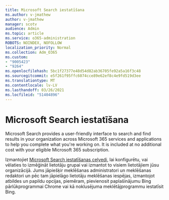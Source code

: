 ```yaml
---
title: Microsoft Search iestatīšana
ms.author: v-jmathew
author: v-jmathew
manager: scotv
audience: Admin
ms.topic: article
ms.service: o365-administration
ROBOTS: NOINDEX, NOFOLLOW
localization_priority: Normal
ms.collection: Adm_O365
ms.custom:
- "9005423"
- "9264"
ms.openlocfilehash: 5bc1f27377e48d54d82ab36705fe92a5a16f3c48
ms.sourcegitcommit: e5f261f95ffc6074cce89e62ef8c4e9fd519d3ee
ms.translationtype: MT
ms.contentlocale: lv-LV
ms.lasthandoff: 03/26/2021
ms.locfileid: "51404896"
---
```

# <a name="set-up-microsoft-search"></a>Microsoft Search iestatīšana

Microsoft Search‎ provides a user-friendly interface to search and find results in your organization across ‎Microsoft 365‎ services and applications to help you complete what you're working on. It is included at no additional cost with your eligible ‎Microsoft 365‎ subscription.

Izmantojiet [Microsoft Search iestatīšanas ceļvedi,](https://go.microsoft.com/fwlink/?linkid=2156919) lai konfigurētu, vai vēlaties to izmēģināt lietotāju grupai vai izmantot to visiem lietotājiem jūsu organizācijā. Jums jāpiešķir meklēšanas administratori un meklēšanas redaktori un pēc tam jāpielāgo lietotāju meklēšanas iespējas, izmantojot atbildes un papildu opcijas, piemēram, pievienosit paplašinājumu Bing pārlūkprogrammai Chrome vai kā noklusējuma meklētājprogrammu iestatīsit Bing.
